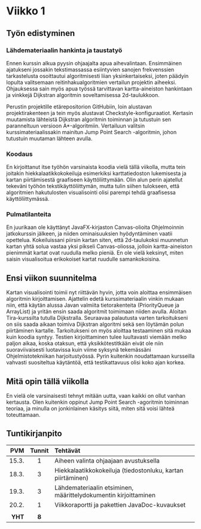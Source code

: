 # Viikko 1

## Työn edistyminen

### Lähdemateriaalin hankinta ja taustatyö

Ennen kurssin alkua pyysin ohjaajalta apua aihevalintaan. Ensimmäinen ajatukseni jossakin tekstimassassa esiintyvien sanojen frekvenssien tarkastelusta osoittautui algoritmisesti liian yksinkertaiseksi, joten päädyin lopulta valitsemaan reitinhakualgoritmien vertailun projektin aiheeksi. Ohjauksessa sain myös apua työssä tarvittavan kartta-aineiston hankintaan ja vinkkejä Dijkstran algoritmin soveltamisessa 2d-taulukkoon.

Perustin projektille etärepositorion GitHubiin, loin alustavan projektirakenteen ja tein myös alustavat Checkstyle-konfiguraatiot. Kertasin muutamista lähteistä Dijkstran algoritmin toiminnan ja tutustuin sen paranneltuun versioon A*-algoritmiin. Vertailuun valitsin kurssimateriaalissakin mainitun Jump Point Search -algoritmin, johon tutustuin muutaman lähteen avulla.

### Koodaus

En kirjoittanut itse työhön varsinaista koodia vielä tällä viikolla, mutta tein joitakin hiekkalaatikkokokeiluja esimerkiksi karttatiedoston lukemisesta ja kartan piirtämisestä graafiseen käyttöliittymään. Olin alun perin ajatellut tekeväni työhön tekstikäyttöliittymän, mutta tulin siihen tulokseen, että algoritmien hakutulosten visualisointi olisi parempi tehdä graafisessa käyttöliittymässä.

### Pulmatilanteita

En juurikaan ole käyttänyt JavaFX-kirjaston Canvas-olioita Ohjelmoinnin jatkokurssin jälkeen, ja niiden ominaisuuksien hyödyntäminen vaatii opettelua. Kokeiluissani piirsin kartan siten, että 2d-taulukoksi muunnetun kartan yhtä solua vastaa yksi pikseli Canvas-oliossa, jolloin kartta-aineiston pienimmät kartat ovat ruudulla melko pieniä. En ole vielä keksinyt, miten saisin visualisoitua erikokoiset kartat ruudulle samankokoisina.

## Ensi viikon suunnitelma

Kartan visualisointi toimii nyt riittävän hyvin, jotta voin aloittaa ensimmäisen algoritmin kirjoittamisen. Ajattelin edetä kurssimateriaalin vinkin mukaan niin, että käytän alussa Javan valmiita tietorakenteita (PriorityQueue ja ArrayList) ja yritän ensin saada algoritmit toimimaan niiden avulla. Aloitan Tira-kurssilta tutulla Dijkstralla. Seuraavaa palautusta varten tarkoitukseni on siis saada aikaan toimiva Dijkstran algoritmi sekä sen löytämän polun piirtäminen kartalle. Tarkoitukseni on myös aloittaa testaaminen sitä mukaa kuin koodia syntyy. Testien kirjoittaminen tulee luultavasti viemään melko paljon aikaa, koska otaksun, että yksikkötestitkään eivät ole niin suoraviivaisesti luotavissa kuin viime syksynä tekemässäni Ohjelmistotekniikan harjoitustyössä. Pyrin kuitenkin noudattamaan kursseilla vahvasti suositeltua käytäntöä, että testikattavuus olisi koko ajan korkea.

## Mitä opin tällä viikolla

En vielä ole varsinaisesti tehnyt mitään uutta, vaan kaikki on ollut vanhan kertausta. Olen kuitenkin oppinut Jump Point Search -agoritmin toiminnan teoriaa, ja minulla on jonkinlainen käsitys siitä, miten sitä voisi lähteä toteuttamaan.

## Tuntikirjanpito

| PVM | Tunnit | Tehtävät |
| -----:|:---:| :-----|
| 15.3. |  1  | Aiheen valinta ohjaajaan avustuksella |
| 18.3. |  3  | Hiekkalaatikkokokeiluja (tiedostonluku, kartan piirtäminen) |
| 19.3. |  3  | Lähdemateriaalin etsiminen, määrittelydokumentin kirjoittaminen |
| 20.2. |  1  | Viikkoraportti ja pakettien JavaDoc-kuvaukset |
|       |     | |
|**YHT**|**8**| |

